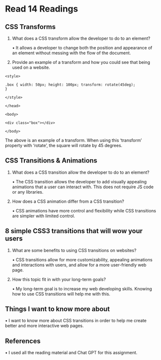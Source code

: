 # Read 14 Readings

## CSS Transforms

1.	What does a CSS transform allow the developer to do to an element?

    •	It allows a developer to change both the position and appearance of an element without messing with the flow of the document.

2.	Provide an example of a transform and how you could see that being used on a website.

<code>&lt;style&gt;</code>

<code>.box {
    width: 50px;
    height: 100px;
    transform: rotate(45deg);
}</code>

<code>&lt;/style&gt;</code>

<code>&lt;/head&gt;</code>

<code>&lt;body&gt;</code>

<code>&lt;div class="box"&gt;&lt;/div&gt;</code>

<code>&lt;/body&gt;</code>


The above is an example of a transform. When using this ‘transform’ property with ‘rotate’, the square will rotate by 45 degrees.
## CSS Transitions & Animations

1.	What does a CSS transition allow the developer to do to an element?

    •	The CSS transition allows the developer to add visually appealing animations that a user can interact with. This does not require JS code or any libraries.

2.	How does a CSS animation differ from a CSS transition?

    •	CSS animations have more control and flexibility while CSS transitions are simpler with limited control.

## 8 simple CSS3 transitions that will wow your users

1.	What are some benefits to using CSS transitions on websites?

     •	CSS transitions allow for more customizability, appealing animations and interactions with users, and allow for a more user-friendly web page.

2.	How this topic fit in with your long-term goals?

    •	My long-term goal is to increase my web developing skills. Knowing how to use CSS transitions will help me with this.

## Things I want to know more about

•	I want to know more about CSS transitions in order to help me create better and more interactive web pages.

## References
•	I used all the reading material and Chat GPT for this assignment.